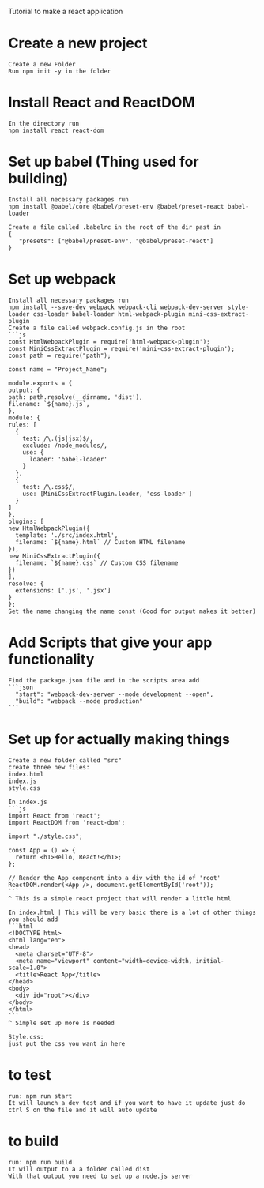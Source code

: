 Tutorial to make a react application 

# Create a new project
	Create a new Folder
	Run npm init -y in the folder 

# Install React and ReactDOM
	In the directory run 
	npm install react react-dom

# Set up babel (Thing used for building)
	Install all necessary packages run 
 	npm install @babel/core @babel/preset-env @babel/preset-react babel-loader
  
	Create a file called .babelrc in the root of the dir past in 
	{
  	   "presets": ["@babel/preset-env", "@babel/preset-react"]
	}

# Set up webpack
	Install all necessary packages run 
 	npm install --save-dev webpack webpack-cli webpack-dev-server style-loader css-loader babel-loader html-webpack-plugin mini-css-extract-plugin
	Create a file called webpack.config.js in the root
	```js
    const HtmlWebpackPlugin = require('html-webpack-plugin');
    const MiniCssExtractPlugin = require('mini-css-extract-plugin');
    const path = require("path"); 

    const name = "Project_Name";

    module.exports = {
    output: {
    path: path.resolve(__dirname, 'dist'), 
    filename: `${name}.js`,
    },
    module: {
    rules: [
      {
        test: /\.(js|jsx)$/,
        exclude: /node_modules/,
        use: {
          loader: 'babel-loader'
        }
      },
      {
        test: /\.css$/,
        use: [MiniCssExtractPlugin.loader, 'css-loader']
      }
    ]
    },
    plugins: [
    new HtmlWebpackPlugin({
      template: './src/index.html',
      filename: `${name}.html` // Custom HTML filename
    }),
    new MiniCssExtractPlugin({
      filename: `${name}.css` // Custom CSS filename
    })
    ],
    resolve: {
      extensions: ['.js', '.jsx']
    }
    };
	Set the name changing the name const (Good for output makes it better) 

# Add Scripts that give your app functionality 
	Find the package.json file and in the scripts area add
	```json
	  "start": "webpack-dev-server --mode development --open",
  	  "build": "webpack --mode production"
	```	

# Set up for actually making things
	Create a new folder called "src"
	create three new files:
	index.html
	index.js
	style.css
	
	In index.js
	```js
	import React from 'react';
	import ReactDOM from 'react-dom';

	import "./style.css";

	const App = () => {
  	  return <h1>Hello, React!</h1>;
	};

	// Render the App component into a div with the id of 'root'
	ReactDOM.render(<App />, document.getElementById('root'));
	```
	^ This is a simple react project that will render a little html 

	In index.html | This will be very basic there is a lot of other things you should add 
	```html
	<!DOCTYPE html>
	<html lang="en">
	<head>
  	  <meta charset="UTF-8">
  	  <meta name="viewport" content="width=device-width, initial-scale=1.0">
  	  <title>React App</title>
	</head>
	<body>
  	  <div id="root"></div>
	</body>
	</html>
	```
	^ Simple set up more is needed

	Style.css:
	just put the css you want in here
	
# to test 
	run: npm run start
	It will launch a dev test and if you want to have it update just do ctrl S on the file and it will auto update
	
# to build
	run: npm run build
	It will output to a a folder called dist 
	With that output you need to set up a node.js server 

